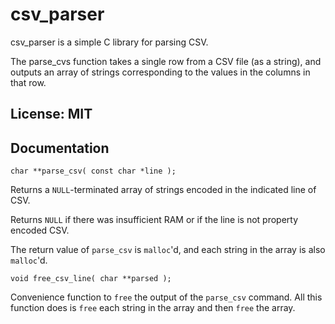# csv_parser

csv_parser is a simple C library for parsing CSV.

The parse_cvs function takes a single row from a CSV file (as a string),
and outputs an array of strings corresponding to the values in
the columns in that row.

## License: MIT

## Documentation

    char **parse_csv( const char *line );

Returns a `NULL`-terminated array of strings encoded in the indicated line of CSV.

Returns `NULL` if there was insufficient RAM or if the line is not property encoded CSV.

The return value of `parse_csv` is `malloc`'d, and each string in the array is also `malloc`'d.

    void free_csv_line( char **parsed );

Convenience function to `free` the output of the `parse_csv` command.  All this function
does is `free` each string in the array and then `free` the array.

